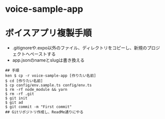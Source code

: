 # voice-sample-app

# ボイスアプリ複製手順
- .gitignoreや.expo以外のファイル、ディレクトリをコピーし、新規のプロジェクトへペーストする
- app.jsonのnameとslugは書き換える

```
## 手順
ken $ cp -r voice-sample-app [作りたい名前]
$ cd [作りたい名前]
$ cp config/env.sample.ts config/env.ts
$ rm -rf node_module && yarn
$ rm -rf .git
$ git init
$ git ad
$ git commit -m "First commit"
## Gitリポジトリ作成し、ReadMe通りにやる
```
